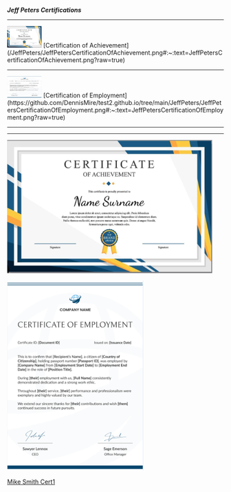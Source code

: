 ***Jeff Peters Certifications***

-------------------------------------
<img width="80" height="50" alt="JeffPetersCertificationOfAchievement" src="/JeffPeters/JeffPetersCertificationOfAchievement.png" /> 
[Certification of Achievement](/JeffPeters/JeffPetersCertificationOfAchievement.png#:~:text=JeffPetersCertificationOfAchievement.png?raw=true)

-------------------------------------
<img width="80" height="50" alt="JeffPetersCertificationOfEmployment" src="/JeffPeters/JeffPetersCertificationOfEmployment.png" /> 
[Certification of Employment](https://github.com/DennisMire/test2.github.io/tree/main/JeffPeters/JeffPetersCertificationOfEmployment.png#:~:text=JeffPetersCertificationOfEmployment.png?raw=true)




-------------------------------------
-------------------------------------

![Certification of Achievement](/JeffPeters/JeffPetersCertificationOfAchievement.png#:~:text=JeffPetersCertificationOfAchievement.png?raw=true)


![Certification of Employment](/JeffPeters/JeffPetersCertificationOfEmployment.png#:~:text=JeffPetersCertificationOfEmployment.png?raw=true)


[Mike Smith Cert1](https://github.com/DennisMire/test2.github.io/tree/main/MikeSmith#:~:text=Mike_Smith_Cert1.txt)
